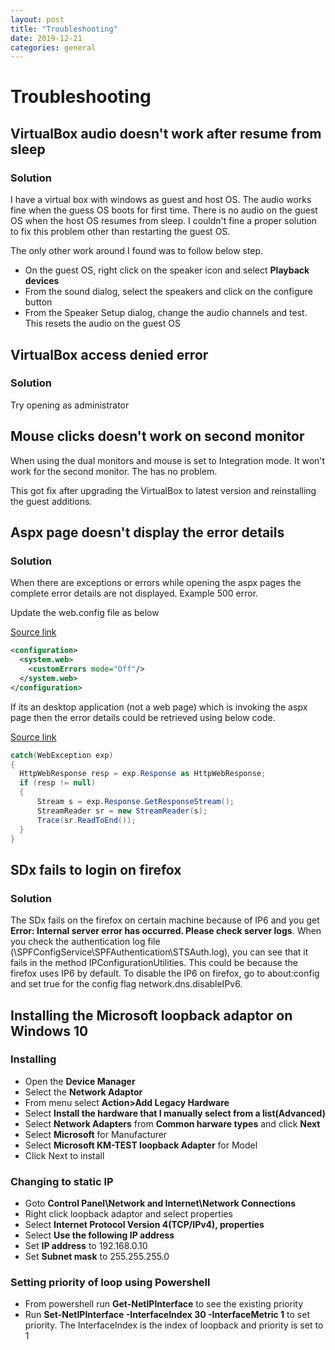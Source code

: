 ```yaml
---
layout: post
title: "Troubleshooting"
date: 2019-12-21
categories: general
---
```


# Troubleshooting

## VirtualBox audio doesn't work after resume from sleep

### Solution

I have a virtual box with windows as guest and host OS. The audio works fine when the guess OS boots for first time. There is no audio on the guest OS when the host OS resumes from sleep. I couldn't fine a proper solution to fix this problem other than restarting the guest OS.

The only other work around I found was to follow below step.

- On the guest OS, right click on the speaker icon and select **Playback devices**
- From the sound dialog, select the speakers and click on the configure button
- From the Speaker Setup dialog, change the audio channels and test. This resets the audio on the guest OS

## VirtualBox access denied error

### Solution

Try opening as administrator

## Mouse clicks doesn't work on second monitor

When using the dual monitors and mouse is set to Integration mode. It won't work for the second monitor. The has no problem.

This got fix after upgrading the VirtualBox to latest version and reinstalling the guest additions.

## Aspx page doesn't display the error details

### Solution

When there are exceptions or errors while opening the aspx pages the complete error details are not displayed. Example 500 error.

Update the web.config file as below

[Source link](https://stackify.com/web-config-customerrors-asp-net/)

```xml
<configuration>
  <system.web>
    <customErrors mode="Off"/>
  </system.web>
</configuration>
```

If its an desktop application (not a web page) which is invoking the aspx page then the error details could be retrieved using below code.

[Source link](https://stackoverflow.com/questions/7261986/how-to-get-error-information-when-httpwebrequest-getresponse-fails)

```c#
catch(WebException exp)
{
  HttpWebResponse resp = exp.Response as HttpWebResponse;
  if (resp != null)
  {
      Stream s = exp.Response.GetResponseStream();
      StreamReader sr = new StreamReader(s);
      Trace(sr.ReadToEnd());
  }
}
```

## SDx fails to login on firefox

### Solution

The SDx fails on the firefox on certain machine because of IP6 and you get **Error: Internal server error has occurred. Please check server logs**. When you check the authentication log file (<Site Folder>\SPFConfigService\SPFAuthentication\STSAuth.log), you can see that it fails in the method IPConfigurationUtilities. This could be because the firefox uses IP6 by default. To disable the IP6 on firefox, go to about:config and set true for the config flag network.dns.disableIPv6.

## Installing the Microsoft loopback adaptor on Windows 10

### Installing

- Open the **Device Manager**
- Select the **Network Adaptor**
- From menu select **Action>Add Legacy Hardware**
- Select **Install the hardware that I manually select from a list(Advanced)**
- Select **Network Adapters** from **Common harware types** and click **Next**
- Select **Microsoft** for Manufacturer
- Select **Microsoft KM-TEST loopback Adapter** for Model
- Click Next to install

### Changing to static IP

- Goto **Control Panel\Network and Internet\Network Connections**
- Right click loopback adaptor and select properties
- Select **Internet Protocol Version 4(TCP/IPv4), properties**
- Select **Use the following IP address**
- Set **IP address** to 192.168.0.10
- Set **Subnet mask** to 255.255.255.0

### Setting priority of loop using Powershell

- From powershell run **Get-NetIPInterface** to see the existing priority
- Run **Set-NetIPInterface -InterfaceIndex 30 -InterfaceMetric 1** to set priority. The InterfaceIndex is the index of loopback and priority is set to 1